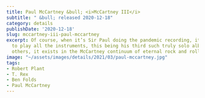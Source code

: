 ```yaml
---
title: Paul McCartney &bull; <i>McCartney III</i>
subtitle: " &bull; released 2020-12-18"
category: details
publishDate: '2020-12-18'
slug: mccartney-iii-paul-mccartney
excerpt: Of course, when it’s Sir Paul doing the pandemic recording, it’s old hat
  to play all the instruments, this being his third such truly solo album. Like the
  others, it exists in the McCartney continuum of eternal rock and roll.
image: "~/assets/images/details/2021/03/paul-mccartney.jpg"
tags:
- Robert Plant
- T. Rex
- Ben Folds
- Paul McCartney
---
```


